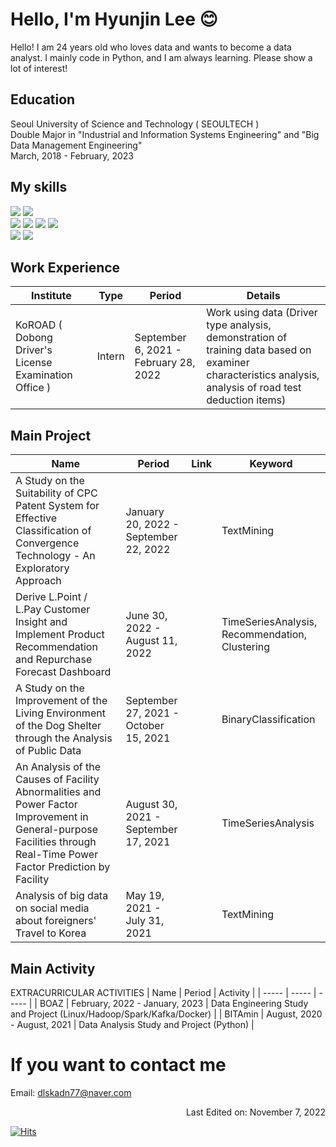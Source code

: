 # Hello, I'm Hyunjin Lee :blush:

Hello! I am 24 years old who loves data and wants to become a data analyst.
I mainly code in Python, and I am always learning. 
Please show a lot of interest!

## Education
Seoul University of Science and Technology ( SEOULTECH ) </br>
Double Major in "Industrial and Information Systems Engineering" and "Big Data Management Engineering" <br>
March, 2018 - February, 2023

## My skills
<div>
<img src="https://img.shields.io/badge/Python-F5FFFA?style=flat&logo=Python&logoColor=3776AB"/>
<img src="https://img.shields.io/badge/MySQL-F5FFFA?style=flat&logo=MySQL&logoColor=4479A1"/>
</div>
<div>
<img src="https://img.shields.io/badge/HTML5-FFFAF0?style=flat&logo=HTML5&logoColor=E34F26"/>
<img src="https://img.shields.io/badge/CSS3-FFFAF0?style=flat&logo=CSS3&logoColor=1572B6"/>
<img src="https://img.shields.io/badge/JavaScript-FFFAF0?style=flat&logo=JavaScript&logoColor=F7DF1E"/>
<img src="https://img.shields.io/badge/Node.js-FFFAF0?style=flat&logo=Node.js&logoColor=339933"/>
</div>
<div>
<img src="https://img.shields.io/badge/Java-F8F8FF?style=flat&logo=Java&logoColor=4479A1"/>
<img src="https://img.shields.io/badge/Tableau-F8F8FF?style=flat&logo=Tableau&logoColor=E97627"/>
</div>

## Work Experience

| Institute | Type | Period | Details |
| ----- | ----- | ----- | ----- |
| KoROAD ( Dobong Driver's License Examination Office ) | Intern | September 6, 2021 - February 28, 2022  | Work using data (Driver type analysis, demonstration of training data based on examiner characteristics analysis, analysis of road test deduction items) |

## Main Project

| Name | Period | Link | Keyword |
| ----- | ----- | ----- | ----- |
| A Study on the Suitability of CPC Patent System for Effective Classification of Convergence Technology - An Exploratory Approach | January 20, 2022 - September 22, 2022 |  | TextMining |
| Derive L.Point / L.Pay Customer Insight and Implement Product Recommendation and Repurchase Forecast Dashboard | June 30, 2022 - August 11, 2022 |  | TimeSeriesAnalysis, Recommendation, Clustering |
| A Study on the Improvement of the Living Environment of the Dog Shelter through the Analysis of Public Data | September 27, 2021 - October 15, 2021 |  | BinaryClassification |
| An Analysis of the Causes of Facility Abnormalities and Power Factor Improvement in General-purpose Facilities through Real-Time Power Factor Prediction by Facility | August 30, 2021 - September 17, 2021 |  | TimeSeriesAnalysis |
| Analysis of big data on social media about foreigners' Travel to Korea | May 19, 2021 - July 31, 2021 |  | TextMining |

## Main Activity

EXTRACURRICULAR ACTIVITIES
| Name | Period | Activity |
| ----- | ----- | ----- |
| BOAZ | February, 2022 - January, 2023  | Data Engineering Study and Project (Linux/Hadoop/Spark/Kafka/Docker) |
| BITAmin | August, 2020 - August, 2021  | Data Analysis Study and Project (Python) |

# If you want to contact me
Email: dlskadn77@naver.com

<div align='right'>Last Edited on: November 7, 2022</div>

[![Hits](https://hits.seeyoufarm.com/api/count/incr/badge.svg?url=https%3A%2F%2Fgithub.com%2Fdlguswls%2Fhit-counter&count_bg=%2379C83D&title_bg=%23555555&icon=&icon_color=%23E7E7E7&title=hits&edge_flat=false)](https://hits.seeyoufarm.com)
